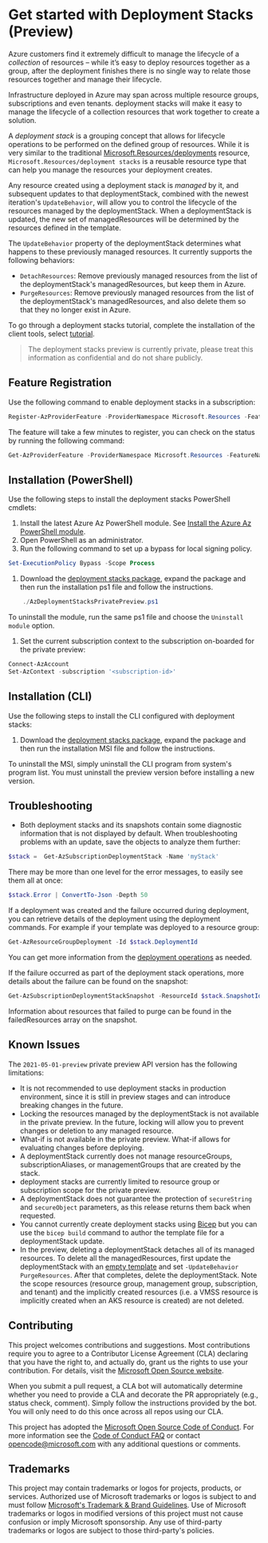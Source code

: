 # Get started with Deployment Stacks (Preview)

Azure customers find it extremely difficult to manage the lifecycle of a _collection_ of resources – while it’s easy to deploy resources together as a group, after the deployment finishes there is no single way to relate those resources together and manage their lifecycle.

Infrastructure deployed in Azure may span across multiple resource groups, subscriptions and even tenants. deployment stacks will make it easy to manage the lifecycle of a collection resources that work together to create a solution.

A _deployment stack_ is a grouping concept that allows for lifecycle operations to be performed on the defined group of resources. While it is very similar to the traditional [Microsoft.Resources/deployments](https://docs.microsoft.com/azure/templates/microsoft.resources/deployments?tabs=json) resource, `Microsoft.Resources/deployment stacks` is a reusable resource type that can help you manage the resources your deployment creates.

Any resource created using a deployment stack is _managed_ by it, and subsequent updates to that deploymentStack, combined with the newest iteration's `UpdateBehavior`, will allow you to control the lifecycle of the resources managed by the deploymentStack. When a deploymentStack is updated, the new set of managedResources will be determined by the resources defined in the template.

The `UpdateBehavior` property of the deploymentStack determines what happens to these previously managed resources. It currently supports the following behaviors:

* `DetachResources`: Remove previously managed resources from the list of the deploymentStack's managedResources, but keep them in Azure.
* `PurgeResources`: Remove previously managed resources from the list of the deploymentStack's managedResources, and also delete them so that they no longer exist in Azure.

To go through a deployment stacks tutorial, complete the installation of the client tools, select [tutorial](./TUTORIAL.md).

> The deployment stacks preview is currently private, please treat this information as confidential and do not share publicly.

## Feature Registration

Use the following command to enable deployment stacks in a subscription:

```powershell
Register-AzProviderFeature -ProviderNamespace Microsoft.Resources -FeatureName deploymentStacksPreview
```

The feature will take a few minutes to register, you can check on the status by running the following command:

```powershell
Get-AzProviderFeature -ProviderNamespace Microsoft.Resources -FeatureName deploymentStacksPreview
```

## Installation (PowerShell)

Use the following steps to install the deployment stacks PowerShell cmdlets:

1. Install the latest Azure Az PowerShell module.  See [Install the Azure Az PowerShell module](https://docs.microsoft.com/powershell/azure/new-azureps-module-az).
1. Open PowerShell as an administrator.
1. Run the following command to set up a bypass for local signing policy.

```powershell
Set-ExecutionPolicy Bypass -Scope Process
```

1. Download the [deployment stacks package](https://github.com/Azure/deployment-stacks/releases), expand the package and then run the installation ps1 file and follow the instructions.

```powershell
    ./AzDeploymentStacksPrivatePreview.ps1
```

  To uninstall the module, run the same ps1 file and choose the `Uninstall module` option.

1. Set the current subscription context to the subscription on-boarded for the private preview:

```PowerShell
Connect-AzAccount
Set-AzContext -subscription '<subscription-id>'
```

## Installation (CLI)

Use the following steps to install the CLI configured with deployment stacks:

1. Download the [deployment stacks package](https://github.com/Azure/deployment-stacks/releases), expand the package and then run the installation MSI file and follow the instructions.

  To uninstall the MSI, simply uninstall the CLI program from system's program list.  You must uninstall the preview version before installing a new version.


## Troubleshooting

* Both deployment stacks and its snapshots contain some diagnostic information that is not displayed by default. When troubleshooting problems with an update, save the objects to analyze them further:

```Powershell
$stack =  Get-AzSubscriptionDeploymentStack -Name 'myStack'
```

There may be more than one level for the error messages, to easily see them all at once:

```PowerShell
$stack.Error | ConvertTo-Json -Depth 50
```

If a deployment was created and the failure occurred during deployment, you can retrieve details of the deployment using the deployment commands.  For example if your template was deployed to a resource group:

```PowerShell
Get-AzResourceGroupDeployment -Id $stack.DeploymentId
```

You can get more information from the [deployment operations](https://docs.microsoft.com/azure/azure-resource-manager/templates/deployment-history?tabs=azure-portal#get-deployment-operations-and-error-message) as needed.

If the failure occurred as part of the deployment stack operations, more details about the failure can be found on the snapshot:

```PowerShell
Get-AzSubscriptionDeploymentStackSnapshot -ResourceId $stack.SnapshotId
```

Information about resources that failed to purge can be found in the failedResources array on the snapshot.

## Known Issues

The `2021-05-01-preview` private preview API version has the following limitations:

* It is not recommended to use deployment stacks in production environment, since it is still in preview stages and can introduce breaking changes in the future.
* Locking the resources managed by the deploymentStack is not available in the private preview. In the future, locking will allow you to prevent changes or deletion to any managed resource.
* What-if is not available in the private preview. What-if allows for evaluating changes before deploying.
* A deploymentStack currently does not manage resourceGroups, subscriptionAliases, or managementGroups that are created by the stack.
* deployment stacks are currently limited to resource group or subscription scope for the private preview.
* A deploymentStack does not guarantee the protection of `secureString` and `secureObject` parameters, as this release returns them back when requested.
* You cannot currently create deployment stacks using [Bicep](https://docs.microsoft.com/azure/azure-resource-manager/bicep/overview) but you can use the `bicep build` command to author the template file for a deploymentStack update.
* In the preview, deleting a deploymentStack detaches all of its managed resources.  To delete all the managedResources, first update the deploymentStack with an [empty template](./test-templates/empty-template.json) and set `-UpdateBehavior PurgeResources`.  After that completes, delete the deploymentStack. Note the scope resources (resource group, management group, subscription, and tenant) and the implicitly created resources (i.e. a VMSS resource is implicitly created when an AKS resource is created) are not deleted.

## Contributing

This project welcomes contributions and suggestions.  Most contributions require you to agree to a
Contributor License Agreement (CLA) declaring that you have the right to, and actually do, grant us
the rights to use your contribution. For details, visit the [Microsoft Open Source website](https://cla.opensource.microsoft.com).

When you submit a pull request, a CLA bot will automatically determine whether you need to provide
a CLA and decorate the PR appropriately (e.g., status check, comment). Simply follow the instructions
provided by the bot. You will only need to do this once across all repos using our CLA.

This project has adopted the [Microsoft Open Source Code of Conduct](https://opensource.microsoft.com/codeofconduct/).
For more information see the [Code of Conduct FAQ](https://opensource.microsoft.com/codeofconduct/faq/) or
contact [opencode@microsoft.com](mailto:opencode@microsoft.com) with any additional questions or comments.

## Trademarks

This project may contain trademarks or logos for projects, products, or services. Authorized use of Microsoft
trademarks or logos is subject to and must follow
[Microsoft's Trademark & Brand Guidelines](https://www.microsoft.com/legal/intellectualproperty/trademarks/usage/general).
Use of Microsoft trademarks or logos in modified versions of this project must not cause confusion or imply Microsoft sponsorship.
Any use of third-party trademarks or logos are subject to those third-party's policies.
